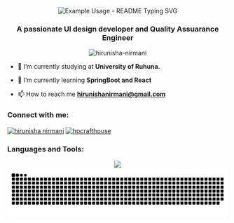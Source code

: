 <p align="center">
  <img src="https://readme-typing-svg.demolab.com/?lines=Hi+There+👋;+I'm+Hirunisha+Nirmani;&font=Righteous&size=35&center=true&width=450&height=70&duration=4000&pause=1000" alt="Example Usage - README Typing SVG">
<h3 align="center">A passionate UI design developer and Quality Assuarance Engineer </h3>

<p align="center"> <img src="https://komarev.com/ghpvc/?username=hirunisha-nirmani&label=Profile%20views&color=0e75b6&style=flat" alt="hirunisha-nirmani" /> </p>

- 🔭 I’m currently studying at **University of Ruhuna.**

- 🌱 I’m currently learning **SpringBoot and React**

- 📫 How to reach me **hirunishanirmani@gmail.com**

<h3 align="left">Connect with me:</h3>
<p align="left">
<a href="https://linkedin.com/in/hirunisha nirmani" target="blank"><img align="center" src="https://raw.githubusercontent.com/rahuldkjain/github-profile-readme-generator/master/src/images/icons/Social/linked-in-alt.svg" alt="hirunisha nirmani" height="30" width="40" /></a>
<a href="https://www.youtube.com/c/hpcrafthouse" target="blank"><img align="center" src="https://raw.githubusercontent.com/rahuldkjain/github-profile-readme-generator/master/src/images/icons/Social/youtube.svg" alt="hpcrafthouse" height="30" width="40" /></a>
</p>

<h3 align="left">Languages and Tools:</h3>
<div align= "center">
<a href ="https://skillicons.dev">
    <img src="https://skillicons.dev/icons?i=html,java,js,css,c,php,py,mongodb,mysql,nodejs,npm,react,spring,postman,vscode,idea,git,flutter,materialui,azure,arduino,figma,linux" />
  </a>
</div>
 
<div align="center">
<picture>
  <source
    media="(prefers-color-scheme: light)"
    srcset="https://raw.githubusercontent.com/platane/snk/output/github-contribution-grid-snake.svg"
  />
  <img
    alt="github contribution grid snake animation"
    src="https://raw.githubusercontent.com/platane/snk/output/github-contribution-grid-snake.svg"
  />
</picture>
</div>






